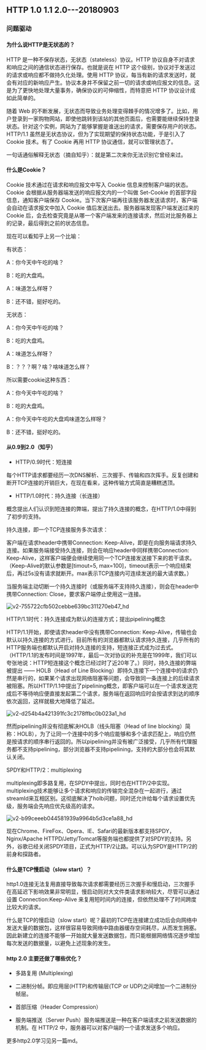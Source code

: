 ## HTTP  1.0 1.1 2.0---20180903
### 问题驱动
#### 为什么说HTTP是无状态的？
HTTP 是一种不保存状态，无状态（stateless）协议。HTTP 协议自身不对请求和响应之间的通信状态进行保存。也就是说在 HTTP 这个级别，协议对于发送过的请求或响应都不做持久化处理。使用 HTTP 协议，每当有新的请求发送时，就会有对应的新响应产生。协议本身并不保留之前一切的请求或响应报文的信息。这是为了更快地处理大量事务，确保协议的可伸缩性，而特意把 HTTP 协议设计成如此简单的。

随着 Web 的不断发展，无状态而导致业务处理变得棘手的情况增多了。比如，用户登录到一家购物网站，即使他跳转到该站的其他页面后，也需要能继续保持登录状态。针对这个实例，网站为了能够掌握是谁送出的请求，需要保存用户的状态。
HTTP/1.1 虽然是无状态协议，但为了实现期望的保持状态功能，于是引入了 Cookie 技术。有了 Cookie 再用 HTTP 协议通信，就可以管理状态了。

一句话通俗解释无状态（摘自知乎）：就是第二次来你无法识别它曾经来过。

#### 什么是Cookie？
Cookie 技术通过在请求和响应报文中写入 Cookie 信息来控制客户端的状态。Cookie 会根据从服务器端发送的响应报文内的一个叫做 Set-Cookie 的首部字段信息，通知客户端保存 Cookie。当下次客户端再往该服务器发送请求时，客户端会自动在请求报文中加入 Cookie 值后发送出去。服务器端发现客户端发送过来的 Cookie 后，会去检查究竟是从哪一个客户端发来的连接请求，然后对比服务器上的记录，最后得到之前的状态信息。

现在可以看知乎上另一个比喻：

有状态：

A：你今天中午吃的啥？

B：吃的大盘鸡。

A：味道怎么样呀？

B：还不错，挺好吃的。

无状态：

A：你今天中午吃的啥？

B：吃的大盘鸡。

A：味道怎么样呀？

B：？？？啊？啥？啥味道怎么样？

所以需要cookie这种东西：

A：你今天中午吃的啥？

B：吃的大盘鸡。

A：你今天中午吃的大盘鸡味道怎么样呀？

B：还不错，挺好吃的。

#### 从0.9到2.0（知乎）
* HTTP/0.9时代：短连接

每个HTTP请求都要经历一次DNS解析、三次握手、传输和四次挥手。反复创建和断开TCP连接的开销巨大，在现在看来，这种传输方式简直是糟糕透顶。

* HTTP/1.0时代：持久连接（长连接）

概念提出人们认识到短连接的弊端，提出了持久连接的概念，在HTTP/1.0中得到了初步的支持。

持久连接，即一个TCP连接服务多次请求：

客户端在请求header中携带Connection: Keep-Alive，即是在向服务端请求持久连接。如果服务端接受持久连接，则会在响应header中同样携带Connection: Keep-Alive，这样客户端便会继续使用同一个TCP连接发送接下来的若干请求。（Keep-Alive的默认参数是[timout=5, max=100]，timeout表示一个响应结束后，再过5s没有请求就断开。max表示TCP连接内可连续发送的最大请求数。）

当服务端主动切断一个持久连接时（或服务端不支持持久连接），则会在header中携带Connection: Close，要求客户端停止使用这一连接。

![v2-755722cfb502cebbe639bc311270eb47_hd](https://user-images.githubusercontent.com/6982311/45009474-ed434280-b03a-11e8-8060-da91f4880690.png)

HTTP/1.1时代：持久连接成为默认的连接方式；提出pipelining概念

HTTP/1.1开始，即使请求header中没有携带Connection: Keep-Alive，传输也会默认以持久连接的方式进行。目前所有的浏览器都默认请求持久连接，几乎所有的HTTP服务端也都默认开启对持久连接的支持，短连接正式成为过去式。（HTTP/1.1的发布时间是1997年，最后一次对协议的补充是在1999年，我们可以夸张地说：HTTP短连接这个概念已经过时了近20年了。）同时，持久连接的弊端被提出 —— HOLB（Head of Line Blocking）即持久连接下一个连接中的请求仍然是串行的，如果某个请求出现网络阻塞等问题，会导致同一条连接上的后续请求被阻塞。所以HTTP/1.1中提出了pipelining概念，即客户端可以在一个请求发送完成后不等待响应便直接发起第二个请求，服务端在返回响应时会按请求到达的顺序依次返回，这样就极大地降低了延迟。

![v2-d254b4a421391fc3c2178ffbc0b023a1_hd](https://user-images.githubusercontent.com/6982311/45009568-6f336b80-b03b-11e8-9582-763798e44603.png)

然而pipelining并没有彻底解决HOLB（线头阻塞（Head of line blocking）简称：HOLB），为了让同一个连接中的多个响应能够和多个请求匹配上，响应仍然是按请求的顺序串行返回的。所以pipelining并没有被广泛接受，几乎所有代理服务都不支持pipelining，部分浏览器不支持pipelining，支持的大部分也会将其默认关闭。

SPDY和HTTP/2：multiplexing

multiplexing即多路复用，在SPDY中提出，同时也在HTTP/2中实现。multiplexing技术能够让多个请求和响应的传输完全混杂在一起进行，通过streamId来互相区别。这彻底解决了holb问题，同时还允许给每个请求设置优先级，服务端会先响应优先级高的请求。

![v2-b99ceeeb044581939a9964b5d3ce1a88_hd](https://user-images.githubusercontent.com/6982311/45009654-fa146600-b03b-11e8-8f51-335182eb69b6.png)


现在Chrome、FireFox、Opera、IE、Safari的最新版本都支持SPDY，Nginx/Apache HTTPD/Jetty/Tomcat等服务端也都提供了对SPDY的支持。另外，谷歌已经关闭SPDY项目，正式为HTTP/2让路。可以认为SPDY是HTTP/2的前身和探路者。

#### 什么是TCP慢启动（slow start）？
  
http1.0连接无法复用直接导致每次请求都需要经历三次握手和慢启动，三次握手在高延迟下影响效果非常明显，慢启动则对大文件类请求影响较大，尽管可以通过设置 Connection:Keep-Alive 来复用短时间内的连接，但依然处理不了时间跨度比较大的请求。 

什么是TCP的慢启动（slow start）呢？最初的TCP在连接建立成功后会向网络中发送大量的数据包，这样很容易导致网络中路由器缓存空间耗尽，从而发生拥塞。因此新建立的连接不能够一开始就大量发送数据包，而只能根据网络情况逐步增加每次发送的数据量，以避免上述现象的发生。

#### http 2.0 主要还做了哪些优化？
* 多路复用 (Multiplexing)

* 二进制分帧。即应用层(HTTP)和传输层(TCP or UDP)之间增加一个二进制分帧层。

* 首部压缩（Header Compression）

* 服务端推送（Server Push）服务端推送是一种在客户端请求之前发送数据的机制。在 HTTP/2 中，服务器可以对客户端的一个请求发送多个响应。

更多http2.0学习见另一篇md。
